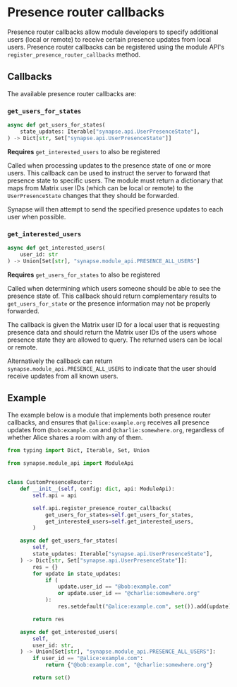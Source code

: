 # Presence router callbacks

Presence router callbacks allow module developers to specify additional users (local or remote)
to receive certain presence updates from local users. Presence router callbacks can be 
registered using the module API's `register_presence_router_callbacks` method.

## Callbacks

The available presence router callbacks are:

### `get_users_for_states`

```python 
async def get_users_for_states(
    state_updates: Iterable["synapse.api.UserPresenceState"],
) -> Dict[str, Set["synapse.api.UserPresenceState"]]
```
**Requires** `get_interested_users` to also be registered

Called when processing updates to the presence state of one or more users. This callback can
be used to instruct the server to forward that presence state to specific users. The module
must return a dictionary that maps from Matrix user IDs (which can be local or remote) to the
`UserPresenceState` changes that they should be forwarded.

Synapse will then attempt to send the specified presence updates to each user when possible.

### `get_interested_users`

```python
async def get_interested_users(
    user_id: str
) -> Union[Set[str], "synapse.module_api.PRESENCE_ALL_USERS"]
```
**Requires** `get_users_for_states` to also be registered

Called when determining which users someone should be able to see the presence state of. This
callback should return complementary results to `get_users_for_state` or the presence information 
may not be properly forwarded.

The callback is given the Matrix user ID for a local user that is requesting presence data and
should return the Matrix user IDs of the users whose presence state they are allowed to
query. The returned users can be local or remote. 

Alternatively the callback can return `synapse.module_api.PRESENCE_ALL_USERS`
to indicate that the user should receive updates from all known users.

## Example

The example below is a module that implements both presence router callbacks, and ensures
that `@alice:example.org` receives all presence updates from `@bob:example.com` and
`@charlie:somewhere.org`, regardless of whether Alice shares a room with any of them.

```python
from typing import Dict, Iterable, Set, Union

from synapse.module_api import ModuleApi


class CustomPresenceRouter:
    def __init__(self, config: dict, api: ModuleApi):
        self.api = api

        self.api.register_presence_router_callbacks(
            get_users_for_states=self.get_users_for_states,
            get_interested_users=self.get_interested_users,
        )

    async def get_users_for_states(
        self,
        state_updates: Iterable["synapse.api.UserPresenceState"],
    ) -> Dict[str, Set["synapse.api.UserPresenceState"]]:
        res = {}
        for update in state_updates:
            if (
                update.user_id == "@bob:example.com"
                or update.user_id == "@charlie:somewhere.org"
            ):
                res.setdefault("@alice:example.com", set()).add(update)

        return res

    async def get_interested_users(
        self,
        user_id: str,
    ) -> Union[Set[str], "synapse.module_api.PRESENCE_ALL_USERS"]:
        if user_id == "@alice:example.com":
            return {"@bob:example.com", "@charlie:somewhere.org"}

        return set()
```
